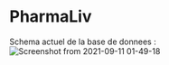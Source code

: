 # PharmaLiv

Schema actuel de la base de donnees : 
![Screenshot from 2021-09-11 01-49-18](https://user-images.githubusercontent.com/54151199/132932382-0b0e9698-758e-4671-ab48-7870d1f8495c.png)


